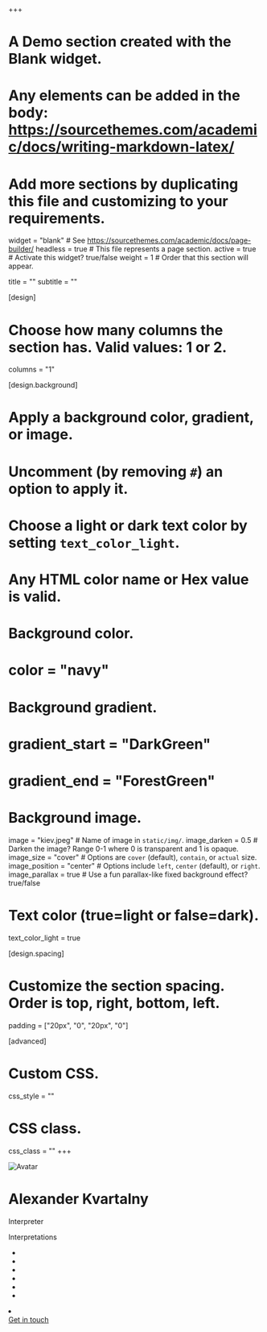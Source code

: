 +++
# A Demo section created with the Blank widget.
# Any elements can be added in the body: https://sourcethemes.com/academic/docs/writing-markdown-latex/
# Add more sections by duplicating this file and customizing to your requirements.

widget = "blank"  # See https://sourcethemes.com/academic/docs/page-builder/
headless = true  # This file represents a page section.
active = true  # Activate this widget? true/false
weight = 1  # Order that this section will appear.

title = ""
subtitle = ""

[design]
  # Choose how many columns the section has. Valid values: 1 or 2.
  columns = "1"

[design.background]
  # Apply a background color, gradient, or image.
  #   Uncomment (by removing `#`) an option to apply it.
  #   Choose a light or dark text color by setting `text_color_light`.
  #   Any HTML color name or Hex value is valid.

  # Background color.
  # color = "navy"
  
  # Background gradient.
  # gradient_start = "DarkGreen"
  # gradient_end = "ForestGreen"
  
  # Background image.
  image = "kiev.jpeg"  # Name of image in `static/img/`.
  image_darken = 0.5  # Darken the image? Range 0-1 where 0 is transparent and 1 is opaque.
  image_size = "cover"  #  Options are `cover` (default), `contain`, or `actual` size.
  image_position = "center"  # Options include `left`, `center` (default), or `right`.
  image_parallax = true  # Use a fun parallax-like fixed background effect? true/false
  
  # Text color (true=light or false=dark).
  text_color_light = true

[design.spacing]
  # Customize the section spacing. Order is top, right, bottom, left.
  padding = ["20px", "0", "20px", "0"]

[advanced]
 # Custom CSS. 
 css_style = ""
 
 # CSS class.
 css_class = ""
+++

<div class=container>
<img class="avatar-circle" src=/author/alexander-kvartalny/avatar_hu33f5f57235d7950e444fbdb6fb6fb532_75201_270x270_fill_q90_lanczos_center.jpg alt=Avatar>
<div class="col-12 text-center">
<h1 class=demo-title itemprop=headline>Alexander Kvartalny</h1>
<p class=demo-subtitle>Interpreter</p>
<p class=demo-moto>Interpretations</p>
<ul class=network-icon aria-hidden=true>
<li><a itemprop=sameAs href=https://www.messenger.com/t/kvartalny target=_blank rel=noopener><i class="fab fa-facebook-messenger big-icon"></i></li></a></li>
<li><a itemprop=sameAs href=https://wa.me/380669298059 target=_blank rel=noopener><i class="fab fa-whatsapp-square big-icon"></i></li></a></li>
<li><a itemprop=sameAs href=https://www.linkedin.com/in/alexander-kvartalny-russian-interpreter-89a19419b/ target=_blank rel=noopener><i class="fab fa-linkedin big-icon"></i></li></a>
<li><a itemprop=sameAs href=mailto:alexander.kvartalny@gmail.com target=_blank rel=noopener><i class="fa fa-envelope big-icon"></i></li></a></li>
<li><a itemprop=sameAs href=viber://chat/?number=%2B380669298059 target=_blank rel=noopener><i class="fab fa-viber big-icon"></i></li></a></li>
<li><a itemprop=sameAs href=https://t.me/kvartalny target=_blank rel=noopener><i class="fab fa-telegram big-icon"></i></li></a></li>
</ul><p class=cta-btns><li><a href=/#contact class="btn btn-light btn-lg"><i class="fas fa-paper-plane" aria-hidden=true></li></i>Get in touch</a></p></div></div>
